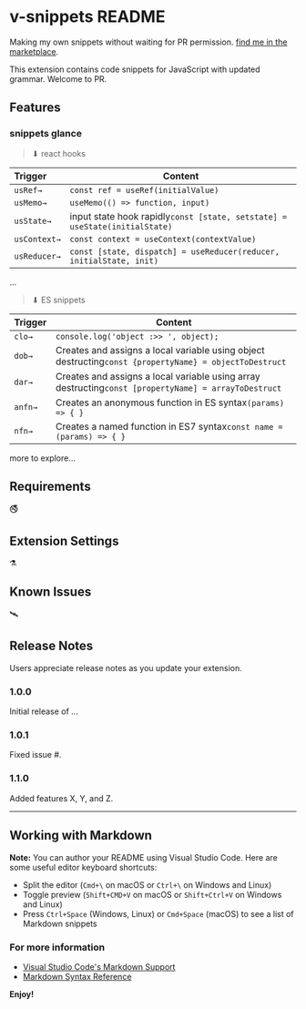 # v-snippets README

Making my own snippets without waiting for PR permission.
[find me in the marketplace](https://marketplace.visualstudio.com/items?itemName=kingxbeta.v-snippets).

This extension contains code snippets for JavaScript with updated grammar. Welcome to PR.

## Features

<!-- Describe specific features of your extension including screenshots of your extension in action. Image paths are relative to this README file.

For example if there is an image subfolder under your extension project workspace:

\!\[feature X\]\(images/feature-x.png\)

> Tip: Many popular extensions utilize animations. This is an excellent way to show off your extension! We recommend short, focused animations that are easy to follow. -->

### snippets glance

> ⬇ react hooks

| Trigger  | Content |
| :------- | ------- |
| `usRef→`   | `const ref = useRef(initialValue)` |
| `usMemo→`   | `useMemo(() => function, input)` |
| `usState→`   | input state hook rapidly`const [state, setstate] = useState(initialState)`|
| `usContext→`   | `const context = useContext(contextValue)` |
| `usReducer→`   | `const [state, dispatch] = useReducer(reducer, initialState, init)` |
...

> ⬇ ES snippets

| Trigger  | Content |
| :------- | ------- |
| `clo→`   | `console.log('object :>> ', object);` |
| `dob→`   | Creates and assigns a local variable using object destructing`const {propertyName} = objectToDestruct` |
| `dar→`   | Creates and assigns a local variable using array destructing`const [propertyName] = arrayToDestruct`|
| `anfn→`   | Creates an anonymous function in ES syntax`(params) => { }` |
| `nfn→`   | Creates a named function in ES7 syntax`const name = (params) => { }` |

more to explore...

## Requirements

🚭
<!-- If you have any requirements or dependencies, add a section describing those and how to install and configure them. -->

## Extension Settings

⚗️
<!-- Include if your extension adds any VS Code settings through the `contributes.configuration` extension point.

For example:

This extension contributes the following settings:

* `myExtension.enable`: enable/disable this extension
* `myExtension.thing`: set to `blah` to do something -->

## Known Issues

🛰
<!-- Calling out known issues can help limit users opening duplicate issues against your extension. -->

## Release Notes

Users appreciate release notes as you update your extension.

### 1.0.0

Initial release of ...

### 1.0.1

Fixed issue #.

### 1.1.0

Added features X, Y, and Z.

--------------------------------------------------------------------------------

## Working with Markdown

**Note:** You can author your README using Visual Studio Code.  Here are some useful editor keyboard shortcuts:

* Split the editor (`Cmd+\` on macOS or `Ctrl+\` on Windows and Linux)
* Toggle preview (`Shift+CMD+V` on macOS or `Shift+Ctrl+V` on Windows and Linux)
* Press `Ctrl+Space` (Windows, Linux) or `Cmd+Space` (macOS) to see a list of Markdown snippets

### For more information

* [Visual Studio Code's Markdown Support](http://code.visualstudio.com/docs/languages/markdown)
* [Markdown Syntax Reference](https://help.github.com/articles/markdown-basics/)

**Enjoy!**
